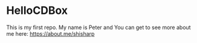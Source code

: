 # HelloCDBox
This is my first repo.
My name is Peter and You can get to see more about me here: https://about.me/shisharp
